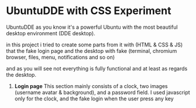 # UbuntuDDE with CSS Experiment

UbuntuDDE as you know it's a powerful Ubuntu with the most beautiful desktop environment (DDE desktop).

in this project i tried to create some parts from it with (HTML & CSS & JS) that the fake login page and the desktop with fake (terminal, chromium browser, files, menu, notifications and so on)

and as you will see not everything is fully functional and at least as regards the desktop. 

1. **Login page**
    This section mainly consists of a clock, two images (username avatar & background), and a password field.
    I used javascript only for the clock, and the fake login when the user press any key 

    
